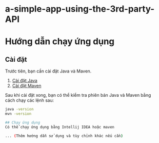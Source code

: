 # a-simple-app-using-the-3rd-party-API
# Hướng dẫn chạy ứng dụng

## Cài đặt

Trước tiên, bạn cần cài đặt Java và Maven.

1. [Cài đặt Java](https://www.oracle.com/java/technologies/javase-downloads.html)
2. [Cài đặt Maven](https://maven.apache.org/download.cgi)

Sau khi cài đặt xong, bạn có thể kiểm tra phiên bản Java và Maven bằng cách chạy các lệnh sau:

```bash
java -version
mvn -version

## Chạy ứng dụng
Có thể chạy ứng dụng bằng Intellij IDEA hoặc maven

... (Thêm hướng dẫn sử dụng và tùy chỉnh khác nếu cần)







